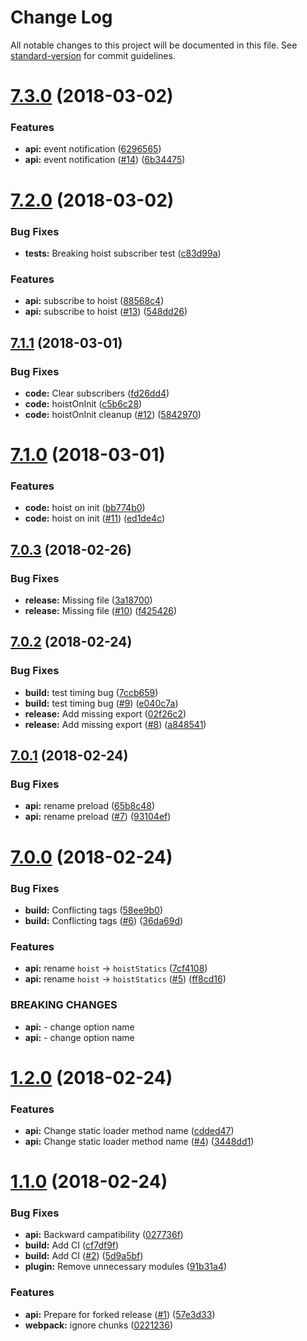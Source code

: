 # Change Log

All notable changes to this project will be documented in this file. See [standard-version](https://github.com/conventional-changelog/standard-version) for commit guidelines.

<a name="7.3.0"></a>
# [7.3.0](https://github.com/adam-26/react-chunk/compare/v7.2.0...v7.3.0) (2018-03-02)


### Features

* **api:** event notification ([6296565](https://github.com/adam-26/react-chunk/commit/6296565))
* **api:** event notification ([#14](https://github.com/adam-26/react-chunk/issues/14)) ([6b34475](https://github.com/adam-26/react-chunk/commit/6b34475))



<a name="7.2.0"></a>
# [7.2.0](https://github.com/adam-26/react-chunk/compare/v7.1.1...v7.2.0) (2018-03-02)


### Bug Fixes

* **tests:** Breaking hoist subscriber test ([c83d99a](https://github.com/adam-26/react-chunk/commit/c83d99a))


### Features

* **api:** subscribe to hoist ([88568c4](https://github.com/adam-26/react-chunk/commit/88568c4))
* **api:** subscribe to hoist ([#13](https://github.com/adam-26/react-chunk/issues/13)) ([548dd26](https://github.com/adam-26/react-chunk/commit/548dd26))



<a name="7.1.1"></a>
## [7.1.1](https://github.com/adam-26/react-chunk/compare/v7.1.0...v7.1.1) (2018-03-01)


### Bug Fixes

* **code:** Clear subscribers ([fd26dd4](https://github.com/adam-26/react-chunk/commit/fd26dd4))
* **code:** hoistOnInit ([c5b6c28](https://github.com/adam-26/react-chunk/commit/c5b6c28))
* **code:** hoistOnInit cleanup ([#12](https://github.com/adam-26/react-chunk/issues/12)) ([5842970](https://github.com/adam-26/react-chunk/commit/5842970))



<a name="7.1.0"></a>
# [7.1.0](https://github.com/adam-26/react-chunk/compare/v7.0.3...v7.1.0) (2018-03-01)


### Features

* **code:** hoist on init ([bb774b0](https://github.com/adam-26/react-chunk/commit/bb774b0))
* **code:** hoist on init ([#11](https://github.com/adam-26/react-chunk/issues/11)) ([ed1de4c](https://github.com/adam-26/react-chunk/commit/ed1de4c))



<a name="7.0.3"></a>
## [7.0.3](https://github.com/adam-26/react-chunk/compare/v7.0.2...v7.0.3) (2018-02-26)


### Bug Fixes

* **release:** Missing file ([3a18700](https://github.com/adam-26/react-chunk/commit/3a18700))
* **release:** Missing file ([#10](https://github.com/adam-26/react-chunk/issues/10)) ([f425426](https://github.com/adam-26/react-chunk/commit/f425426))



<a name="7.0.2"></a>
## [7.0.2](https://github.com/adam-26/react-chunk/compare/v7.0.1...v7.0.2) (2018-02-24)


### Bug Fixes

* **build:** test timing bug ([7ccb659](https://github.com/adam-26/react-chunk/commit/7ccb659))
* **build:** test timing bug ([#9](https://github.com/adam-26/react-chunk/issues/9)) ([e040c7a](https://github.com/adam-26/react-chunk/commit/e040c7a))
* **release:** Add missing export ([02f26c2](https://github.com/adam-26/react-chunk/commit/02f26c2))
* **release:** Add missing export ([#8](https://github.com/adam-26/react-chunk/issues/8)) ([a848541](https://github.com/adam-26/react-chunk/commit/a848541))



<a name="7.0.1"></a>
## [7.0.1](https://github.com/adam-26/react-chunk/compare/v7.0.0...v7.0.1) (2018-02-24)


### Bug Fixes

* **api:** rename preload ([65b8c48](https://github.com/adam-26/react-chunk/commit/65b8c48))
* **api:** rename preload ([#7](https://github.com/adam-26/react-chunk/issues/7)) ([93104ef](https://github.com/adam-26/react-chunk/commit/93104ef))



<a name="7.0.0"></a>
# [7.0.0](https://github.com/adam-26/react-chunk/compare/v1.2.0...v7.0.0) (2018-02-24)


### Bug Fixes

* **build:** Conflicting tags ([58ee9b0](https://github.com/adam-26/react-chunk/commit/58ee9b0))
* **build:** Conflicting tags  ([#6](https://github.com/adam-26/react-chunk/issues/6)) ([36da69d](https://github.com/adam-26/react-chunk/commit/36da69d))


### Features

* **api:** rename `hoist` -> `hoistStatics` ([7cf4108](https://github.com/adam-26/react-chunk/commit/7cf4108))
* **api:** rename `hoist` -> `hoistStatics` ([#5](https://github.com/adam-26/react-chunk/issues/5)) ([ff8cd16](https://github.com/adam-26/react-chunk/commit/ff8cd16))


### BREAKING CHANGES

* **api:** - change option name
* **api:** - change option name



<a name="1.2.0"></a>
# [1.2.0](https://github.com/adam-26/react-chunk/compare/v1.1.0...v1.2.0) (2018-02-24)


### Features

* **api:** Change static loader method name ([cdded47](https://github.com/adam-26/react-chunk/commit/cdded47))
* **api:** Change static loader method name  ([#4](https://github.com/adam-26/react-chunk/issues/4)) ([3448dd1](https://github.com/adam-26/react-chunk/commit/3448dd1))



<a name="1.1.0"></a>
# [1.1.0](https://github.com/adam-26/react-chunk/compare/v5.3.1...v1.1.0) (2018-02-24)


### Bug Fixes

* **api:** Backward campatibility ([027736f](https://github.com/adam-26/react-chunk/commit/027736f))
* **build:** Add CI ([cf7df9f](https://github.com/adam-26/react-chunk/commit/cf7df9f))
* **build:** Add CI ([#2](https://github.com/adam-26/react-chunk/issues/2)) ([5d9a5bf](https://github.com/adam-26/react-chunk/commit/5d9a5bf))
* **plugin:** Remove unnecessary modules ([91b31a4](https://github.com/adam-26/react-chunk/commit/91b31a4))


### Features

* **api:** Prepare for forked release ([#1](https://github.com/adam-26/react-chunk/issues/1)) ([57e3d33](https://github.com/adam-26/react-chunk/commit/57e3d33))
* **webpack:** ignore chunks ([0221236](https://github.com/adam-26/react-chunk/commit/0221236))
